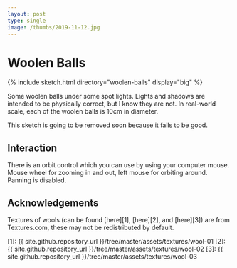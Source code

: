 ```yaml
---
layout: post
type: single
image: /thumbs/2019-11-12.jpg
---
```


# Woolen Balls

{% include sketch.html directory="woolen-balls" display="big" %}

Some woolen balls under some spot lights. Lights and shadows are intended to be
physically correct, but I know they are not. In real-world scale, each of the
woolen balls is 10cm in diameter.

This sketch is going to be removed soon because it fails to be good.

## Interaction

There is an orbit control which you can use by using your computer mouse. Mouse
wheel for zooming in and out, left mouse for orbiting around. Panning is
disabled.

## Acknowledgements

Textures of wools (can be found [here][1], [here][2], and [here][3]) are from
Textures.com, these may not be redistributed by default.

[1]: {{ site.github.repository_url }}/tree/master/assets/textures/wool-01
[2]: {{ site.github.repository_url }}/tree/master/assets/textures/wool-02
[3]: {{ site.github.repository_url }}/tree/master/assets/textures/wool-03
